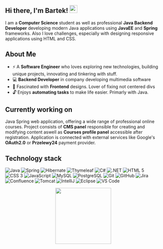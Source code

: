 ## Hi there, I'm Bartek! <img src="https://c.tenor.com/Wx9IEmZZXSoAAAAj/hi.gif" width="25px" height="25px" />

I am a **Computer Science** student as well as professional **Java Backend Developer** developing modern Java applications using **JavaEE** and **Spring** frameworks.
Also I love challenges, especially with designing responsive applications using HTML and CSS.


## About Me

- ⚡ A **Software Engineer** who loves exploring new technologies, building unique projects, innovating and tinkering with stuff.
- 💻 **Backend Developer** in company developing multimedia software 
- 🎨 Fascinated with **Frontend** designs. Lover of fixing not centered divs
- 🔓 Enjoys **automating tasks** to make life easier. Primarly with Java. 

## Currently working on

Java Spring web application, offering a wide range of professional online courses. Project consists of **CMS panel** responsible for creating and modifying content aswell as **Courses profile panel** accessible after registration. Application is connected with external services like Google's **OAuth2.0** or **Przelewy24** payment provider.



## Technology stack

![Java](https://img.shields.io/badge/Java-007396?style=for-the-badge&logo=CoffeeScript&logoColor=white)
![Spring](https://img.shields.io/badge/Spring-6DB33F?style=for-the-badge&logo=Spring&logoColor=white)
![Hibernate](https://img.shields.io/badge/Hibernate-59666C?style=for-the-badge&logo=hibernate&logoColor=white)
![Thymeleaf](https://img.shields.io/badge/Thymeleaf-005F0F?style=for-the-badge&logo=thymeleaf&logoColor=white)
![C#](https://img.shields.io/badge/c%23-239120?style=for-the-badge&logo=c-sharp&logoColor=white)
![.NET](https://img.shields.io/badge/.NET-512BD4?style=for-the-badge&logo=dotnet&logoColor=white)
![HTML 5](https://img.shields.io/badge/html5-%23E34F26?style=for-the-badge&logo=html5&logoColor=white)
![CSS 3](https://img.shields.io/badge/CSS3-1572B6?style=for-the-badge&logo=css3&logoColor=white)
![JavaScript](https://img.shields.io/badge/JavaScript-F7DF1E?style=for-the-badge&logo=javascript&logoColor=000000)
![MySQL](https://img.shields.io/badge/MySQL-4479A1?style=for-the-badge&logo=mysql&logoColor=white)
![PostgreSQL](https://img.shields.io/badge/PostgreSQL-4169E1?style=for-the-badge&logo=postgresql&logoColor=white)
![Git](https://img.shields.io/badge/git-%23F05033.svg?style=for-the-badge&logo=git&logoColor=white)
![GitHub](https://img.shields.io/badge/github-%23121011.svg?style=for-the-badge&logo=github&logoColor=white)
![Jira](https://img.shields.io/badge/Jira-0052CC?style=for-the-badge&logo=jira&logoColor=white)
![Confluence](https://img.shields.io/badge/Confluence-172B4D?style=for-the-badge&logo=confluence&logoColor=white)
![Tomcat](https://img.shields.io/badge/Tomcat-F8DC75?style=for-the-badge&logo=apachetomcat&logoColor=000000)
![IntelliJ](https://img.shields.io/badge/IntelliJ-000000?style=for-the-badge&logo=intellij-idea&logoColor=white)
![Eclipse](https://img.shields.io/badge/Eclipse-2C2255?style=for-the-badge&logo=Eclipse-IDE&logoColor=white)
![VS Code](https://img.shields.io/badge/VS%20Code-007ACC?style=for-the-badge&logo=visual-studio-code&logoColor=white)

<p align="center">
  <img height="180px" src="https://github-readme-stats.vercel.app/api/top-langs/?username=Vertonowsky&theme=dark&include_all_commits=true&count_private=true&layout=compact"/>
</p>
